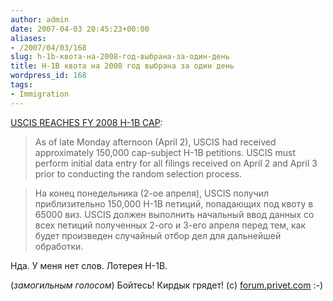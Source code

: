 ```yaml
---
author: admin
date: 2007-04-03 20:45:23+00:00
aliases:
- /2007/04/03/168
slug: h-1b-квота-на-2008-год-выбрана-за-один-день
title: H-1B квота на 2008 год выбрана за один день
wordpress_id: 168
tags:
- Immigration
---
```


[USCIS REACHES FY 2008 H-1B CAP](http://aila.org/content/default.aspx?docid=22017):

> As of late Monday afternoon (April 2), USCIS had received approximately 150,000 cap-subject H-1B petitions. USCIS must perform initial data entry for all filings received on April 2 and April 3 prior to conducting the random selection process.

> На конец понедельника (2-ое апреля), USCIS получил приблизительно 150,000 H-1B петиций, попадающих под квоту в 65000 виз. USCIS должен выполнить начальный ввод данных со всех петиций полученных 2-ого и 3-его апреля перед тем, как будет произведен случайный отбор дел для дальнейшей обработки.

Нда. У меня нет слов. Лотерея H-1B. 

(_замогильным голосом_) Бойтесь! Кирдык грядет! (c) [forum.privet.com](http://forum.privet.com) :-)

